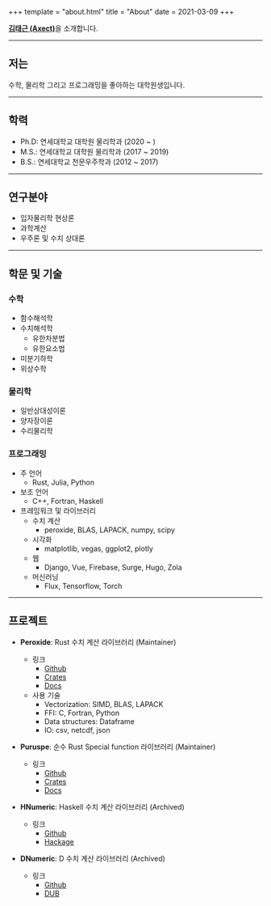 +++
template = "about.html"
title = "About"
date = 2021-03-09
+++

[**김태근 (Axect)**](https://github.com/Axect)을 소개합니다.

-----

## 저는

수학, 물리학 그리고 프로그래밍을 좋아하는 대학원생입니다.

-----

## 학력

* Ph.D: 연세대학교 대학원 물리학과 (2020 ~ )
* M.S.: 연세대학교 대학원 물리학과 (2017 ~ 2019)
* B.S.: 연세대학교 천문우주학과 (2012 ~ 2017)

-----

## 연구분야

* 입자물리학 현상론
* 과학계산
* 우주론 및 수치 상대론

-----

## 학문 및 기술

### 수학

* 함수해석학
* 수치해석학
    * 유한차분법
    * 유한요소법
* 미분기하학
* 위상수학

### 물리학

* 일반상대성이론
* 양자장이론
* 수리물리학

### 프로그래밍

* 주 언어
    * Rust, Julia, Python
* 보조 언어
    * C++, Fortran, Haskell
* 프레임워크 및 라이브러리
    * 수치 계산
        * peroxide, BLAS, LAPACK, numpy, scipy
    * 시각화
        * matplotlib, vegas, ggplot2, plotly
    * 웹
        * Django, Vue, Firebase, Surge, Hugo, Zola
    * 머신러닝
        * Flux, Tensorflow, Torch

-----

## 프로젝트

* **Peroxide**: Rust 수치 계산 라이브러리 (Maintainer)
    * 링크
        * [Github](https://github.com/Axect/Peroxide)
        * [Crates](https://crates.io/crates/peroxide)
        * [Docs](https://peroxide.surge.sh)
    * 사용 기술
        * Vectorization: SIMD, BLAS, LAPACK
        * FFI: C, Fortran, Python
        * Data structures: Dataframe
        * IO: csv, netcdf, json

* **Puruspe**: 순수 Rust Special function 라이브러리 (Maintainer)
    * 링크
        * [Github](https://github.com/Axect/Puruspe)
        * [Crates](https://crates.io/crates/puruspe)
        * [Docs](https://docs.rs/puruspe)

* **HNumeric**: Haskell 수치 계산 라이브러리 (Archived)
    * 링크
        * [Github](https://github.com/Axect/HNumeric)
        * [Hackage](https://hackage.haskell.org/package/HNumeric)

* **DNumeric**: D 수치 계산 라이브러리 (Archived)
    * 링크
        * [Github](https://github.com/Axect/DNumeric)
        * [DUB](https://code.dlang.org/packages/dnumeric)